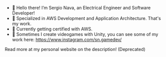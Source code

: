 - 👋 Hello there! I’m Sergio Nava, an Electrical Engineer and Software Developer!
- 🤖 Specialized in AWS Development and Application Architecture. That's my work.
- 🌱 Currently getting certified with AWS.
- 👾 Sometimes I create videogames with Unity, you can see some of my work here: https://www.instagram.com/sn.gamedev/

Read more at my personal website on the description! (Deprecated)
